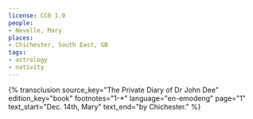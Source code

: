 ```yaml
---
license: CC0 1.0
people:
- Nevelle, Mary
places:
- Chichester, South East, GB
tags:
- astrology
- nativity
---
```

{% transclusion
  source_key="The Private Diary of Dr John Dee"
  edition_key="book"
  footnotes="1-*"
  language="en-emodeng"
  page="1"
  text_start="Dec. 14th, Mary"
  text_end="by Chichester."
%}
